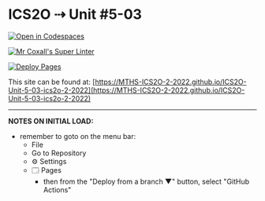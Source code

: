 # ICS2O ⇢ Unit #5-03

[![Open in Codespaces](https://classroom.github.com/assets/launch-codespace-7f7980b617ed060a017424585567c406b6ee15c891e84e1186181d67ecf80aa0.svg)](https://classroom.github.com/open-in-codespaces?assignment_repo_id=11035012)

[![Mr Coxall's Super Linter](https://github.com/MTHS-ICS2O-2-2022/ICS2O-Unit-5-03-ics2o-2-2022/workflows/Mr%20Coxall's%20Super%20Linter/badge.svg)](https://github.com/MTHS-ICS2O-2-2022/ICS2O-Unit-5-03-ics2o-2-2022/actions)

[![Deploy Pages](https://github.com/MTHS-ICS2O-2-2022/ICS2O-Unit-5-03-ics2o-2-2022/workflows/Deploy%20Pages/badge.svg)](https://github.com/MTHS-ICS2O-2-2022/ICS2O-Unit-5-03-ics2o-2-2022/actions)

This site can be found at: [https://MTHS-ICS2O-2-2022.github.io/ICS2O-Unit-5-03-ics2o-2-2022](https://MTHS-ICS2O-2-2022.github.io/ICS2O-Unit-5-03-ics2o-2-2022)

---

**NOTES ON INITIAL LOAD:**
- remember to goto on the menu bar:
  - File
  - Go to Repository
  - ⚙ Settings
  - 🗔 Pages
    - then from the "Deploy from a branch ▼" button, select "GitHub Actions"
